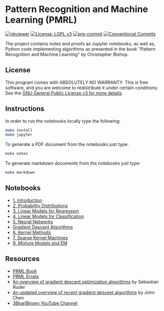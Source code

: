 # Pattern Recognition and Machine Learning (PMRL)

[![nbviewer](https://raw.githubusercontent.com/jupyter/design/master/logos/Badges/nbviewer_badge.svg)](https://nbviewer.jupyter.org/github/vagmcs/prml/tree/master/)
[![License: LGPL v3](https://img.shields.io/badge/License-GPL%20v3-blue.svg)](https://www.gnu.org/licenses/gpl-3.0)
[![pre-commit](https://img.shields.io/badge/pre--commit-enabled-brightgreen?logo=pre-commit&logoColor=white)](https://github.com/pre-commit/pre-commit)
[![Conventional Commits](https://img.shields.io/badge/Conventional%20Commits-1.0.0-yellow.svg)](https://conventionalcommits.org)

The project contains notes and proofs as Jupyter notebooks, as well as, Python code implementing algorithms as presented in the book "Pattern Recognition and Machine Learning" by Christopher Bishop.

## License

This program comes with ABSOLUTELY NO WARRANTY. This is free software, and you are welcome to redistribute it under certain conditions; See the [GNU General Public License v3 for more details](http://www.gnu.org/licenses/gpl-3.0.en.html).


## Instructions

In order to run the notebooks locally type the following:

```bash
make install
make jupyter
```

To generate a PDF document from the notebooks just type:

```bash
make notes
```

To generate markdown documents from the notebooks just type:

```bash
make markdown
```

## Notebooks

* [1. Introduction](https://nbviewer.jupyter.org/github/vagmcs/PRML/blob/master/notebooks/ch1_introduction.ipynb)
* [2. Probability Distributions](https://nbviewer.jupyter.org/github/vagmcs/PRML/blob/master/notebooks/ch2_probability_distributions.ipynb)
* [3. Linear Models for Regression](https://nbviewer.jupyter.org/github/vagmcs/PRML/blob/master/notebooks/ch3_linear_models_for_regression.ipynb)
* [4. Linear Models for Classification](https://nbviewer.jupyter.org/github/vagmcs/PRML/blob/master/notebooks/ch4_linear_models_for_classification.ipynb)
* [5. Neural Networks](https://nbviewer.jupyter.org/github/vagmcs/PRML/blob/master/notebooks/ch5_neural_networks.ipynb)
* [Gradient Descent Algorithms](https://nbviewer.jupyter.org/github/vagmcs/PRML/blob/master/notebooks/gradient_descent_algorithms.ipynb)
* [6. Kernel Methods](https://nbviewer.jupyter.org/github/vagmcs/PRML/blob/master/notebooks/ch6_kernel_methods.ipynb)
* [7. Sparse Kernel Machines](https://nbviewer.jupyter.org/github/vagmcs/PRML/blob/master/notebooks/ch7_sparse_kernel_machines.ipynb)
* [9. Mixture Models and EM](https://nbviewer.jupyter.org/github/vagmcs/PRML/blob/master/notebooks/ch9-mixture_models_and_em.ipynb)

## Resources

* [PRML Book](https://www.microsoft.com/en-us/research/publication/pattern-recognition-machine-learning)
* [PRML Errata](https://www.microsoft.com/en-us/research/wp-content/uploads/2016/05/prml-errata-3rd-20110921.pdf)
* [An overview of gradient descent optimization algorithms](https://www.ruder.io/optimizing-gradient-descent) by Sebastian Ruder
* [An updated overview of recent gradient descent algorithms](https://johnchenresearch.github.io/demon) by John Chen
* [3Blue1Brown YouTube Channel](https://www.youtube.com/@3blue1brown)
